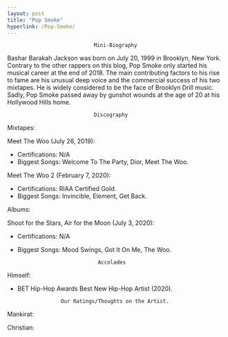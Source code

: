 ```yaml
---
layout: post
title: "Pop Smoke"
hyperlink: /Pop-Smoke/
---
```


                                Mini-Biography

Bashar Barakah Jackson was born on July 20, 1999 in Brooklyn, New York. Contrary to the other rappers on this blog, Pop Smoke only started his musical career at the end of 2018. The main contributing factors to his rise to fame are his unusual deep voice and the commercial success of his two mixtapes. He is widely considered to be the face of Brooklyn Drill music. Sadly, Pop Smoke passed away by gunshot wounds at the age of 20 at his Hollywood Hills home.

                                Discography

Mixtapes:

Meet The Woo (July 26, 2019): 
- Certifications: N/A
- Biggest Songs: Welcome To The Party, Dior, Meet The Woo.

Meet The Woo 2 (February 7, 2020): 
- Certifications: RIAA Certified Gold.
- Biggest Songs: Invincible, Element, Get Back.

Albums:

Shoot for the Stars, Air for the Moon (July 3, 2020): 
- Certifications: N/A
- Biggest Songs: Mood Swings, Got It On Me, The Woo.

                                Accolades

Himself: 
- BET Hip-Hop Awards Best New Hip-Hop Artist (2020).

                    Our Ratings/Thoughts on the Artist.

Mankirat:

Christian: